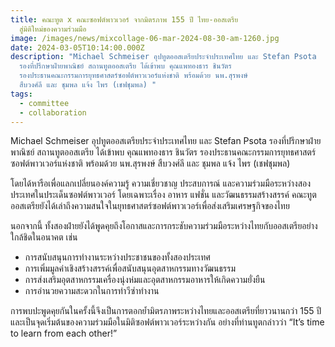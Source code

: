 ```yaml
---
title: คณะทูต x คณะซอฟต์พาวเวอร์ จากมิตรภาพ 155 ปี ไทย-ออสเตรีย
  สู่มิติใหม่ของความร่วมมือ
image: /images/news/mixcollage-06-mar-2024-08-30-am-1260.jpg
date: 2024-03-05T10:14:00.000Z
description: "Michael Schmeiser อุปทูตออสเตรียประจำประเทศไทย และ Stefan Psota
  รองที่ปรึกษาฝ่ายพาณิชย์ สถานทูตออสเตรีย ได้เข้าพบ คุณแพทองธาร ชินวัตร
  รองประธานคณะกรรมการยุทธศาสตร์ซอฟต์พาวเวอร์แห่งชาติ พร้อมด้วย นพ.สุรพงษ์
  สืบวงศ์ลี และ ชุมพล แจ้ง ไพร (เชฟชุมพล) "
tags:
  - committee
  - collaboration
---
```

Michael Schmeiser อุปทูตออสเตรียประจำประเทศไทย และ Stefan Psota รองที่ปรึกษาฝ่ายพาณิชย์ สถานทูตออสเตรีย ได้เข้าพบ คุณแพทองธาร ชินวัตร รองประธานคณะกรรมการยุทธศาสตร์ซอฟต์พาวเวอร์แห่งชาติ พร้อมด้วย นพ.สุรพงษ์ สืบวงศ์ลี และ ชุมพล แจ้ง ไพร (เชฟชุมพล) 

โดยได้หารือเพื่อแลกเปลี่ยนองค์ความรู้ ความเชี่ยวชาญ ประสบการณ์ และความร่วมมือระหว่างสองประเทศในประเด็นซอฟต์พาวเวอร์ โดยเฉพาะเรื่อง อาหาร แฟชั่น และวัฒนธรรมสร้างสรรค์ คณะทูตออสเตรียยังได้เล่าถึงความสนใจในยุทธศาสตร์ซอฟต์พาวเวอร์เพื่อส่งเสริมเศรษฐกิจของไทย 

นอกจากนี้ ทั้งสองฝ่ายยังได้พูดคุยถึงโอกาสและการกระชับความร่วมมือระหว่างไทยกับออสเตรียอย่างใกล้ชิดในอนาคต เช่น 

* การสนับสนุนการทำงานระหว่างประชาชนของทั้งสองประเทศ
* การเพิ่มมูลค่าเชิงสร้างสรรค์เพื่อสนับสนุนอุตสาหกรรมทางวัฒนธรรม
* การส่งเสริมอุตสาหกรรมเครื่องนุ่งห่มและอุตสาหกรรมอาหารให้เกิดความยั่งยืน
* การอำนวยความสะดวกในการทำวีซ่าทำงาน

การพบปะพูดคุยกันในครั้งนี้จึงเป็นการตอกย้ำมิตรภาพระหว่างไทยและออสเตรียที่ยาวนานกว่า 155 ปี และเป็นจุดเริ่มต้นของความร่วมมือในมิติซอฟต์พาวเวอร์ระหว่างกัน อย่างที่ท่านทูตกล่าวว่า “It’s time to learn from each other!”
